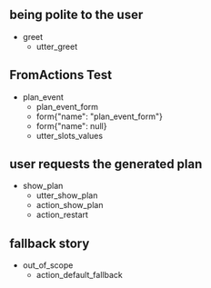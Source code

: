 ## being polite to the user
* greet
    - utter_greet

<!--------------------------->
<!-- START: EVENT PLANNING -->
<!--------------------------->
## FromActions Test
* plan_event
	- plan_event_form
	- form{"name": "plan_event_form"}
	- form{"name": null}
	- utter_slots_values


<!------------------------->
<!-- END: EVENT PLANNING -->
<!------------------------->

## user requests the generated plan
* show_plan
    - utter_show_plan
    - action_show_plan
    - action_restart


## fallback story
* out_of_scope
    - action_default_fallback
